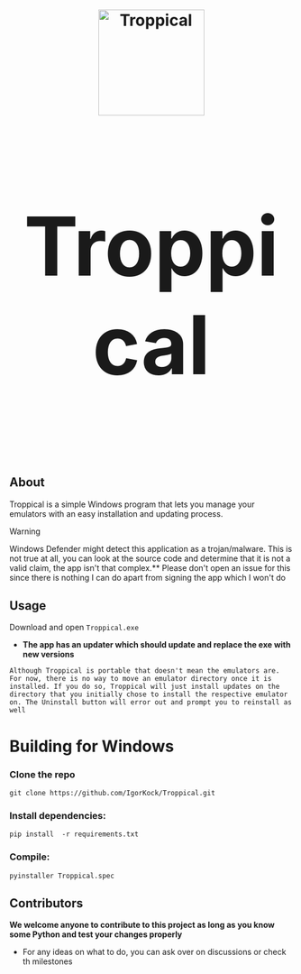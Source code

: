 <h1 align="center">
  <img src="https://raw.githubusercontent.com/IgorKock/Troppical/refs/heads/master/icons/assets/Troppical.svg" alt="Troppical" width="188"/>
</p>
<p align="center" style="font-size:144px;">
  <strong>Troppical</strong>
</h1>

## About

Troppical is a simple Windows program that lets you manage your emulators with an easy installation and updating process.

> [!WARNING]
> Windows Defender might detect this application as a trojan/malware. This is not true at all, you can look at the source code and determine that it is not a valid claim,  the app isn't that complex.**
> Please don't open an issue for this since there is nothing I can do apart from signing the app which I won't do

## Usage

Download and open `Troppical.exe`
   - **The app has an updater which should update and replace the exe with new versions**


```Although Troppical is portable that doesn't mean the emulators are. For now, there is no way to move an emulator directory once it is installed. If you do so, Troppical will just install updates on the directory that you initially chose to install the respective emulator on. The Uninstall button will error out and prompt you to reinstall as well```

# Building for Windows

### Clone the repo

```
git clone https://github.com/IgorKock/Troppical.git
```
### Install dependencies:

```
pip install  -r requirements.txt
```
### Compile:
```
pyinstaller Troppical.spec
```
## Contributors 

**We welcome anyone to contribute to this project as long as you know **some** Python and test your changes properly**

- For any ideas on what to do, you can ask over on discussions or check th milestones



